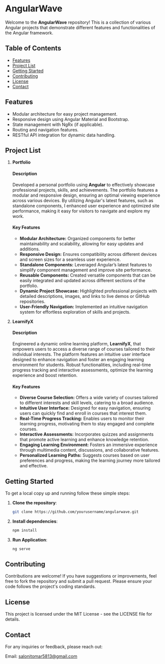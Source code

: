 # AngularWave

Welcome to the **AngularWave** repository! This is a collection of various Angular projects that demonstrate different features and functionalities of the Angular framework.

## Table of Contents

- [Features](#features)
- [Project List](#project-list)
- [Getting Started](#getting-started)
- [Contributing](#contributing)
- [License](#license)
- [Contact](#contact)

## Features

- Modular architecture for easy project management.
- Responsive design using Angular Material and Bootstrap.
- State management with NgRx (if applicable).
- Routing and navigation features.
- RESTful API integration for dynamic data handling.

## Project List

1. **Portfolio**
   #### Description
   Developed a personal portfolio using **Angular** to effectively showcase professional projects, skills, and achievements. The portfolio features a modular and responsive design, ensuring an optimal viewing 
   experience across various devices. By utilizing Angular's latest features, such as standalone components, I enhanced user experience and optimized site performance, making it easy for visitors to navigate and 
   explore my work.

    #### Key Features
    - **Modular Architecture:** Organized components for better maintainability and scalability, allowing for easy updates and additions.
    - **Responsive Design:** Ensures compatibility across different devices and screen sizes for a seamless user experience.
    - **Standalone Components:** Leveraged Angular’s latest features to simplify component management and improve site performance.
    - **Reusable Components:** Created versatile components that can be easily integrated and updated across different sections of the portfolio.
    - **Dynamic Project Showcase:** Highlighted professional projects with detailed descriptions, images, and links to live demos or GitHub repositories.
    - **User-Friendly Navigation:** Implemented an intuitive navigation system for effortless exploration of skills and projects.

  
2. **LearnifyX**
    #### Description
    Engineered a dynamic online learning platform, **LearnifyX**, that empowers users to access a diverse range of courses tailored to their individual interests. The platform features an intuitive user interface     designed to enhance navigation and foster an engaging learning environment for students. Robust functionalities, including real-time progress tracking and interactive assessments, optimize the learning     
    experience and boost retention.

    #### Key Features
    - **Diverse Course Selection:** Offers a wide variety of courses tailored to different interests and skill levels, catering to a broad audience.
    - **Intuitive User Interface:** Designed for easy navigation, ensuring users can quickly find and enroll in courses that interest them.
    - **Real-Time Progress Tracking:** Enables users to monitor their learning progress, motivating them to stay engaged and complete courses.
    - **Interactive Assessments:** Incorporates quizzes and assignments that promote active learning and enhance knowledge retention.
    - **Engaging Learning Environment:** Fosters an immersive experience through multimedia content, discussions, and collaborative features.
    - **Personalized Learning Paths:** Suggests courses based on user preferences and progress, making the learning journey more tailored and effective.

  
## Getting Started

To get a local copy up and running follow these simple steps:

1. **Clone the repository**:
   ```bash
   git clone https://github.com/yourusername/angularwave.git

2. **Install dependencies**:
   ```bash
   npm install

4. **Run Application**:
   ```bash
   ng serve

## Contributing
Contributions are welcome! If you have suggestions or improvements, feel free to fork the repository and submit a pull request. Please ensure your code follows the project's coding standards.

## License
This project is licensed under the MIT License - see the LICENSE file for details.

## Contact
For any inquiries or feedback, please reach out:

Email: salonitomar5813@gmail.com
